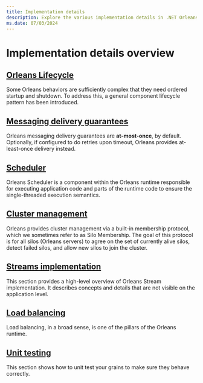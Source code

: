 ```yaml
---
title: Implementation details
description: Explore the various implementation details in .NET Orleans.
ms.date: 07/03/2024
---
```


# Implementation details overview

## [Orleans Lifecycle](orleans-lifecycle.md)

Some Orleans behaviors are sufficiently complex that they need ordered startup and shutdown.
To address this, a general component lifecycle pattern has been introduced.

## [Messaging delivery guarantees](messaging-delivery-guarantees.md)

Orleans messaging delivery guarantees are **at-most-once**, by default.
Optionally, if configured to do retries upon timeout, Orleans provides at-least-once delivery instead.

## [Scheduler](scheduler.md)

Orleans Scheduler is a component within the Orleans runtime responsible for executing application code and parts of the runtime code to ensure the single-threaded execution semantics.

## [Cluster management](cluster-management.md)

Orleans provides cluster management via a built-in membership protocol, which we sometimes refer to as Silo Membership.
The goal of this protocol is for all silos (Orleans servers) to agree on the set of currently alive silos, detect failed silos, and allow new silos to join the cluster.

## [Streams implementation](streams-implementation/index.md)

This section provides a high-level overview of Orleans Stream implementation.
It describes concepts and details that are not visible on the application level.

## [Load balancing](load-balancing.md)

Load balancing, in a broad sense, is one of the pillars of the Orleans runtime.

## [Unit testing](testing.md)

This section shows how to unit test your grains to make sure they behave correctly.
